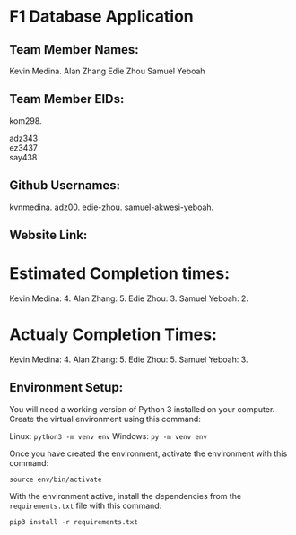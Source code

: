 # F1 Database Application

## Team Member Names:
Kevin Medina. 
Alan Zhang 
Edie Zhou 
Samuel Yeboah 

## Team Member EIDs:
kom298. 

adz343  
ez3437  
say438  

## Github Usernames:
kvnmedina. 
adz00. 
edie-zhou. 
samuel-akwesi-yeboah. 

## Website Link:

# Estimated Completion times:
Kevin Medina: 4. 
Alan Zhang: 5. 
Edie Zhou: 3. 
Samuel Yeboah: 2. 

# Actualy Completion Times:
Kevin Medina: 4. 
Alan Zhang: 5. 
Edie Zhou: 5. 
Samuel Yeboah: 3. 

## Environment Setup:
You will need a working version of Python 3 installed on your computer. Create the virtual environment using this command:

Linux: `python3 -m venv env`
Windows: `py -m venv env`

Once you have created the environment, activate the environment with this command:

`source env/bin/activate`

With the environment active, install the dependencies from the `requirements.txt` file with this command:

`pip3 install -r requirements.txt`

